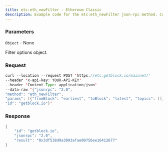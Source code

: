 ```yaml
---
title: etc:eth_newFilter - Ethereum Classic
description: Example code for the etc:eth_newFilter json-rpc method. Сomplete guide on how to use etc:eth_newFilter json-rpc in GetBlock.io Web3 documentation.
---
```


### Parameters


`Object` - None

Filter options object.

### Request

``` java
curl --location --request POST 'https://etc.getblock.io/mainnet/' 
--header 'x-api-key: YOUR-API-KEY' 
--header 'Content-Type: application/json' 
--data-raw '{"jsonrpc": "2.0",
"method": "eth_newFilter",
"params": [{"fromBlock": "earliest", "toBlock": "latest", "topics": []}],
"id": "getblock.io"}'
```

###  Response

``` java
{
    "id": "getblock.io",
    "jsonrpc": "2.0",
    "result": "0x3df538d9a3093afae00756ee16412677"
}
```

